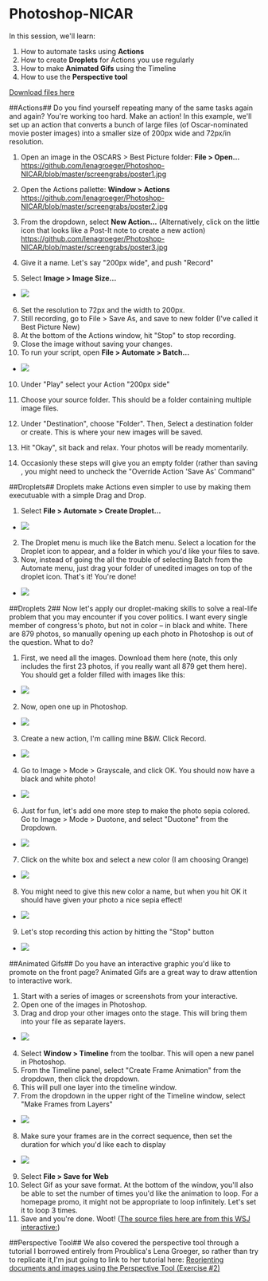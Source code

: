 # Photoshop-NICAR

In this session, we'll learn:

1. How to automate tasks using **Actions**
2. How to create **Droplets** for Actions you use regularly
3. How to make **Animated Gifs** using the Timeline
4. How to use the **Perspective tool**

[Download files here](https://drive.google.com/file/d/0ByZb_bUVlqwjdkgzSnRGRk40Sm8/view?usp=sharing)

##Actions##
Do you find yourself repeating many of the same tasks again and again? You're working too hard. Make an action! In this example, we'll set up an action that converts a bunch of large files (of Oscar-nominated movie poster images) into a smaller size of 200px wide and 72px/in resolution.

1. Open an image in the OSCARS > Best Picture folder: **File > Open...**
https://github.com/lenagroeger/Photoshop-NICAR/blob/master/screengrabs/poster1.jpg
2. Open the Actions pallette: **Window > Actions**
https://github.com/lenagroeger/Photoshop-NICAR/blob/master/screengrabs/poster2.jpg
3. From the dropdown, select **New Action...** (Alternatively, click on the little icon that looks like a Post-It note to create a new action)
https://github.com/lenagroeger/Photoshop-NICAR/blob/master/screengrabs/poster3.jpg


4. Give it a name. Let's say "200px wide", and push "Record"
5. Select **Image > Image Size...**
*    ![](https://github.com/chriscanipe/Photoshop-NICAR/blob/master/screengrabs/Image%20Size.png)
6. Set the resolution to 72px and the width to 200px.
7. Still recording, go to File > Save As, and save to new folder (I've called it Best Picture New)
7. At the bottom of the Actions window, hit "Stop" to stop recording.
8. Close the image without saving your changes.
9. To run your script, open **File > Automate > Batch...**
*    ![](https://github.com/chriscanipe/Photoshop-NICAR/blob/master/screengrabs/BatchWindow.png)
10. Under "Play" select your Action "200px side"
11. Choose your source folder. This should be a folder containing multiple image files.
12. Under "Destination", choose "Folder". Then, Select a destination folder or create. This is where your new images will be saved.
13. Hit "Okay", sit back and relax. Your photos will be ready momentarily.

14. Occasionly these steps will give you an empty folder (rather than saving , you might need to uncheck the "Override Action 'Save As' Command"


##Droplets##
Droplets make Actions even simpler to use by making them executuable with a simple Drag and Drop.

1. Select **File > Automate > Create Droplet...**
*    ![](https://github.com/chriscanipe/Photoshop-NICAR/blob/master/screengrabs/CreateDroplet.png)
2. The Droplet menu is much like the Batch menu. Select a location for the Droplet icon to appear, and a folder in which you'd like your files to save.
3. Now, instead of going the all the trouble of selecting Batch from the Automate menu, just drag your folder of unedited images on top of the droplet icon. That's it! You're done!
*    ![](https://github.com/chriscanipe/Photoshop-NICAR/blob/master/screengrabs/droplet.png)

##Droplets 2##
Now let's apply our droplet-making skills to solve a real-life problem that you may encounter if you cover politics. I want every single member of congress's photo, but not in color – in black and white. There are 879 photos, so manually opening up each photo in Photoshop is out of the question. What to do?

1. First, we need all the images. Download them here (note, this only includes the first 23 photos, if you really want all 879 get them here). You should get a folder filled with images like this:
*    ![](https://github.com/lenagroeger/Photoshop-NICAR/blob/master/screengrabs/congress1.jpg)

2. Now, open one up in Photoshop.
*    ![](https://github.com/lenagroeger/Photoshop-NICAR/blob/master/screengrabs/congress2.jpg)

3. Create a new action, I'm calling mine B&W. Click Record.
*    ![](https://github.com/lenagroeger/Photoshop-NICAR/blob/master/screengrabs/congress4.jpg)

4. Go to Image > Mode > Grayscale, and click OK. You should now have a black and white photo!
*    ![](https://github.com/lenagroeger/Photoshop-NICAR/blob/master/screengrabs/congress6.jpg)

6. Just for fun, let's add one more step to make the photo sepia colored. Go to Image > Mode > Duotone, and select "Duotone" from the Dropdown.
*    ![](https://github.com/lenagroeger/Photoshop-NICAR/blob/master/screengrabs/congress7.jpg)

7. Click on the white box and select a new color (I am choosing Orange)
*    ![](https://github.com/lenagroeger/Photoshop-NICAR/blob/master/screengrabs/congress8.jpg)

8. You might need to give this new color a name, but when you hit OK it should have given your photo a nice sepia effect!
*    ![](https://github.com/lenagroeger/Photoshop-NICAR/blob/master/screengrabs/congress9.jpg)

9. Let's stop recording this action by hitting the "Stop" button
*    ![](https://github.com/lenagroeger/Photoshop-NICAR/blob/master/screengrabs/congress10.jpg)


##Animated Gifs##
Do you have an interactive graphic you'd like to promote on the front page? Animated Gifs are a great way to draw attention to interactive work.

1. Start with a series of images or screenshots from your interactive.
2. Open one of the images in Photoshop.
3. Drag and drop your other images onto the stage. This will bring them into your file as separate layers.
*    ![](https://github.com/chriscanipe/Photoshop-NICAR/blob/master/screengrabs/GifLayers.png)
4. Select **Window > Timeline** from the toolbar. This will open a new panel in Photoshop.
5. From the Timeline panel, select "Create Frame Animation" from the dropdown, then click the dropdown.
6. This will pull one layer into the timeline window.
7. From the dropdown in the upper right of the Timeline window, select "Make Frames from Layers"
*    ![](https://github.com/chriscanipe/Photoshop-NICAR/blob/master/screengrabs/FramesFromLayers.png)
8. Make sure your frames are in the correct sequence, then set the duration for which you'd like each to display
*    ![](https://github.com/chriscanipe/Photoshop-NICAR/blob/master/screengrabs/SetFrameDurations.png)
9. Select **File > Save for Web**
10. Select Gif as your save format. At the bottom of the window, you'll also be able to set the number of times you'd like the animation to loop. For a homepage promo, it might not be appropriate to loop infinitely. Let's set it to loop 3 times.
11. Save and you're done. Woot!
([The source files here are from this WSJ interactive:](http://graphics.wsj.com/ukraine-rebel-maps/))

##Perspective Tool##
We also covered the perspective tool through a tutorial I borrowed entirely from Proublica's Lena Groeger, so rather than try to replicate it,I'm jsut going to link to her tutorial here:
[Reorienting documents and images using the Perspective Tool (Exercise #2)](http://lenagroeger.s3.amazonaws.com/cuny-spring14/photoshop.html)
